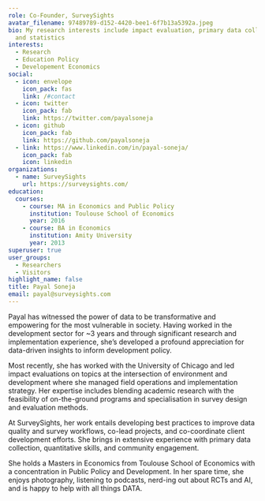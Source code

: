 ```yaml
---
role: Co-Founder, SurveySights
avatar_filename: 97489789-d152-4420-bee1-6f7b13a5392a.jpeg
bio: My research interests include impact evaluation, primary data collection,
  and statistics
interests:
  - Research
  - Education Policy
  - Developement Economics
social:
  - icon: envelope
    icon_pack: fas
    link: /#contact
  - icon: twitter
    icon_pack: fab
    link: https://twitter.com/payalsoneja
  - icon: github
    icon_pack: fab
    link: https://github.com/payalsoneja
  - link: https://www.linkedin.com/in/payal-soneja/
    icon_pack: fab
    icon: linkedin
organizations:
  - name: SurveySights
    url: https://surveysights.com/
education:
  courses:
    - course: MA in Economics and Public Policy
      institution: Toulouse School of Economics
      year: 2016
    - course: BA in Economics
      institution: Amity University
      year: 2013
superuser: true
user_groups:
  - Researchers
  - Visitors
highlight_name: false
title: Payal Soneja
email: payal@surveysights.com
---
```

Payal has witnessed the power of data to be transformative and empowering for the most vulnerable in society. Having worked in the development sector for ~3 years and through significant research and implementation experience, she’s developed a profound appreciation for data-driven insights to inform development policy.

Most recently, she has worked with the University of Chicago and led impact evaluations on topics at the intersection of environment and development where she managed field operations and implementation strategy. Her expertise includes blending academic research with the feasibility of on-the-ground programs and specialisation in survey design and evaluation methods.

At SurveySights, her work entails developing best practices to improve data quality and survey workflows, co-lead projects, and co-coordinate client development efforts. She brings in extensive experience with primary data collection, quantitative skills, and community engagement.

She holds a Masters in Economics from Toulouse School of Economics with a concentration in Public Policy and Development. In her spare time, she enjoys photography, listening to podcasts, nerd-ing out about RCTs and AI, and is happy to help with all things DATA.